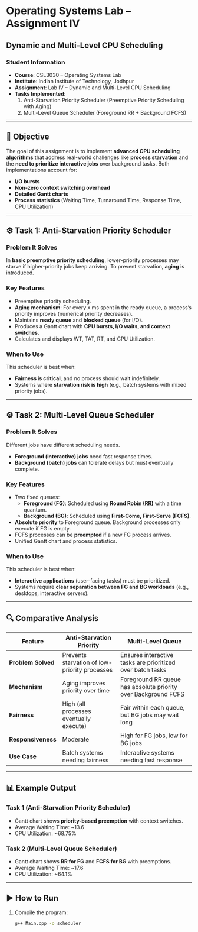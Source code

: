 # Operating Systems Lab – Assignment IV  
## Dynamic and Multi-Level CPU Scheduling  

### Student Information
- **Course**: CSL3030 – Operating Systems Lab  
- **Institute**: Indian Institute of Technology, Jodhpur  
- **Assignment**: Lab IV – Dynamic and Multi-Level CPU Scheduling  
- **Tasks Implemented**:  
  1. Anti-Starvation Priority Scheduler (Preemptive Priority Scheduling with Aging)  
  2. Multi-Level Queue Scheduler (Foreground RR + Background FCFS)  

---

## 📌 Objective
The goal of this assignment is to implement **advanced CPU scheduling algorithms** that address real-world challenges like **process starvation** and the **need to prioritize interactive jobs** over background tasks. Both implementations account for:
- **I/O bursts**
- **Non-zero context switching overhead**
- **Detailed Gantt charts**
- **Process statistics** (Waiting Time, Turnaround Time, Response Time, CPU Utilization)

---

## ⚙️ Task 1: Anti-Starvation Priority Scheduler
### Problem It Solves
In **basic preemptive priority scheduling**, lower-priority processes may starve if higher-priority jobs keep arriving. To prevent starvation, **aging** is introduced.

### Key Features
- Preemptive priority scheduling.  
- **Aging mechanism**: For every `X` ms spent in the ready queue, a process’s priority improves (numerical priority decreases).  
- Maintains **ready queue** and **blocked queue** (for I/O).  
- Produces a Gantt chart with **CPU bursts, I/O waits, and context switches**.  
- Calculates and displays WT, TAT, RT, and CPU Utilization.  

### When to Use
This scheduler is best when:  
- **Fairness is critical**, and no process should wait indefinitely.  
- Systems where **starvation risk is high** (e.g., batch systems with mixed priority jobs).  

---

## ⚙️ Task 2: Multi-Level Queue Scheduler
### Problem It Solves
Different jobs have different scheduling needs.  
- **Foreground (interactive) jobs** need fast response times.  
- **Background (batch) jobs** can tolerate delays but must eventually complete.  

### Key Features
- Two fixed queues:  
  - **Foreground (FG)**: Scheduled using **Round Robin (RR)** with a time quantum.  
  - **Background (BG)**: Scheduled using **First-Come, First-Serve (FCFS)**.  
- **Absolute priority** to Foreground queue. Background processes only execute if FG is empty.  
- FCFS processes can be **preempted** if a new FG process arrives.  
- Unified Gantt chart and process statistics.  

### When to Use
This scheduler is best when:  
- **Interactive applications** (user-facing tasks) must be prioritized.  
- Systems require **clear separation between FG and BG workloads** (e.g., desktops, interactive servers).  

---

## 🔍 Comparative Analysis

| Feature | Anti-Starvation Priority | Multi-Level Queue |
|---------|--------------------------|------------------|
| **Problem Solved** | Prevents starvation of low-priority processes | Ensures interactive tasks are prioritized over batch tasks |
| **Mechanism** | Aging improves priority over time | Foreground RR queue has absolute priority over Background FCFS |
| **Fairness** | High (all processes eventually execute) | Fair within each queue, but BG jobs may wait long |
| **Responsiveness** | Moderate | High for FG jobs, low for BG jobs |
| **Use Case** | Batch systems needing fairness | Interactive systems needing fast response |

---

## 📊 Example Output
### Task 1 (Anti-Starvation Priority Scheduler)
- Gantt chart shows **priority-based preemption** with context switches.  
- Average Waiting Time: ~13.6  
- CPU Utilization: ~68.75%  

### Task 2 (Multi-Level Queue Scheduler)
- Gantt chart shows **RR for FG** and **FCFS for BG** with preemptions.  
- Average Waiting Time: ~17.6  
- CPU Utilization: ~64.1%  

---

## ▶️ How to Run
1. Compile the program:  
   ```bash
   g++ Main.cpp -o scheduler
